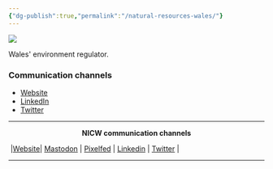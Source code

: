 ```yaml
---
{"dg-publish":true,"permalink":"/natural-resources-wales/"}
---
```


<img src="https://ymgynghori.cyfoethnaturiol.cymru/os-custom-logos/nrw-logo-linear-colour-11x20px.png" >

Wales' environment regulator.

### Communication channels
- [Website](https://naturalresources.wales/?lang=en)
- [LinkedIn](https://www.linkedin.com/company/cyfoeth-naturiol-cymru-natural-resources-wales/)
- [Twitter](https://twitter.com/NatResWales)


***
<p style="text-align: center;font-weight:bold";>NICW communication channels</p>

󠁧 |[Website](https://nationalinfrastructurecommission.wales)| [Mastodon](https://toot.wales/@NICW) | [Pixelfed](https://pix.toot.wales/NICW) | [Linkedin](https://www.linkedin.com/company/26268509/) | [Twitter](https://twitter.com/InfraCommCymru) |
***
